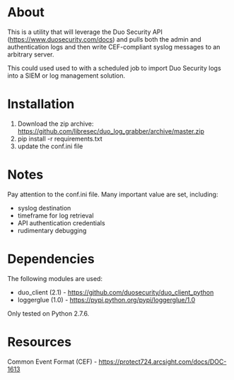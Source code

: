 # About

This is a utility that will leverage the Duo Security API (https://www.duosecurity.com/docs) and pulls both the admin and authentication logs and then write CEF-compliant syslog messages to an arbitrary server.

This could used used to with a scheduled job to import Duo Security logs into
a SIEM or log management solution.

# Installation

1. Download the zip archive: https://github.com/libresec/duo_log_grabber/archive/master.zip
2. pip install -r requirements.txt
3. update the conf.ini file

# Notes

Pay attention to the conf.ini file. Many important value are set, including:

- syslog destination
- timeframe for log retrieval 
- API authentication credentials
- rudimentary debugging

# Dependencies

The following modules are used:

- duo_client (2.1) - https://github.com/duosecurity/duo_client_python
- loggerglue (1.0) - https://pypi.python.org/pypi/loggerglue/1.0

Only tested on Python 2.7.6. 

# Resources

Common Event Format (CEF) - https://protect724.arcsight.com/docs/DOC-1613